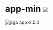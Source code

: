 # app-min <img src="https://buildstage.phonegap.com/apps/656/badge/2299968376.svg" />
<img alt=pgb src=https://buildstage.phonegap.com/apps/656/badge/2299968376.svg>
app-2.5.0
